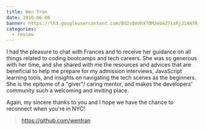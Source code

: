 ```yaml
---
title: Wen Tran
date: 2016-06-06
banner: https://lh3.googleusercontent.com/Bd2v8mVhX7OMJeb4Z71xRjJ14AfRjQaCw4P52RmL0mvwoloqANoNv4mxAFtoK67o6hLmg8T1e6eNwF3TQpiAWIoRUL1pS1Tpb1kzkyXen0nh5Mc5vSaXawDo5Oim8DVQPdBkGn-6uscCT0CSyoD6LoUYAmN6y8jgiGnIZGROUurAqcmjPTPUpJPkTZs3bodS2SA1FuR6KDlunzzjR_PF5xakVHGdGbNaTPwMTYgwA9GdBaApk_m0wrStXJC8RDquWz5Oe661mXADukSYi4FgUtXrewwEyZP0Sey95uVG_Ot8buEDR7G5bVe3dS7kgOucv_54bT7NmoGgSq9HbWmh6KfW94C6_CP3eavUUIJyVcOh4hEsPzAVishkper71bj5L1MR_kXEBynv5NF5izVYK_FvO7EGcxX_0CUfnpzGuO61r7yK2kK5ytxAdssYBPTw8UBx9LytmNx7AxDXon6w3DZQR81WSKo1Hmmtwud4yC-Z2UnlmOwn7DTze2JWlt95BjOi3tW5mOlkgbdSRHsxfmei-1Uwb1CDEMnBEuSaNVueCkZ981YhvyW7bKZNPtcLSVpK8xpz97ms_ObpOtqFrmufONZyJ2BzPhoRoOUNS_zcT2-4ZazXRFPPGHyFb4pU=s460-no
categories:
  - review
---
```


I had the pleasure to chat with Frances and to receive her guidance on all things related to coding bootcamps and tech careers. She was so generous with her time, and she shared with me the resources and advices that are beneficial to help me prepare for my admission interviews, JavaScript learning tools, and insights on navigating the tech scenes as the beginners. She is the epitome of a "giver"/ caring mentor, and makes the developers' community such a welcoming and inviting place.

Again, my sincere thanks to you and I hope we have the chance to reconnect when you're in NYC!

> https://github.com/wentran
